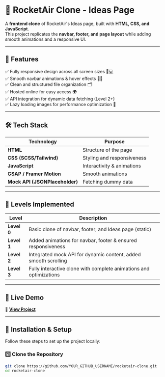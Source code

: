 # 🚀 RocketAir Clone - Ideas Page

A **frontend clone** of RocketAir's Ideas page, built with **HTML, CSS, and JavaScript**.  
This project replicates the **navbar, footer, and page layout** while adding smooth animations and a responsive UI.

---

## 🌟 **Features**
✅ Fully responsive design across all screen sizes 📱💻  
✅ Smooth navbar animations & hover effects 🎨✨  
✅ Clean and structured file organization 🗂️  
✅ Hosted online for easy access 🌍  
✅ API integration for dynamic data fetching (Level 2+)  
✅ Lazy loading images for performance optimization 🚀  

---

## 🛠️ **Tech Stack**
| Technology | Purpose |
|------------|---------|
| **HTML** | Structure of the page |
| **CSS (SCSS/Tailwind)** | Styling and responsiveness |
| **JavaScript** | Interactivity & animations |
| **GSAP / Framer Motion** | Smooth animations |
| **Mock API (JSONPlaceholder)** | Fetching dummy data |

---

## 🎯 **Levels Implemented**
| Level | Description |
|--------|-------------|
| **Level 0** | Basic clone of navbar, footer, and Ideas page (static) |
| **Level 1** | Added animations for navbar, footer & ensured responsiveness |
| **Level 2** | Integrated mock API for dynamic content, added smooth scrolling |
| **Level 3** | Fully interactive clone with complete animations and optimizations |

---

## 🚀 **Live Demo**
🔗 **[View Project](https://YOUR_GITHUB_USERNAME.github.io/rocketair-clone/)**  

---

## 🔧 **Installation & Setup**
Follow these steps to set up the project locally:

### **1️⃣ Clone the Repository**
```sh
git clone https://github.com/YOUR_GITHUB_USERNAME/rocketair-clone.git
cd rocketair-clone
